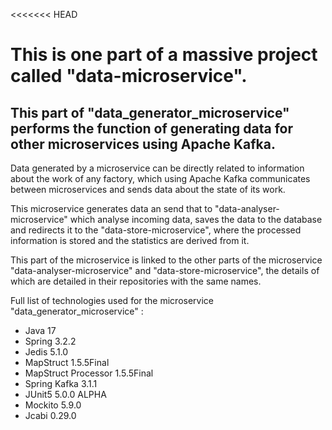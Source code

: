 <<<<<<< HEAD
# This is one part of a massive project called "data-microservice".
## This part of "data_generator_microservice" performs the function of generating data for other microservices using Apache Kafka.

Data generated by a microservice can be directly related to information about the work of any factory,
which using Apache Kafka communicates between microservices and sends data about the state of its work.

This microservice generates data an send that to "data-analyser-microservice" which analyse incoming data, saves the data to the database and redirects it to the "data-store-microservice", where the processed information is stored and the statistics are derived from it.

This part of the microservice is linked to the other parts of the microservice "data-analyser-microservice"
and "data-store-microservice", the details of which are detailed in their repositories with the same names.

Full list of technologies used for the microservice "data_generator_microservice" : 
 - Java 17 
 - Spring 3.2.2 
 - Jedis 5.1.0 
 - MapStruct 1.5.5Final 
 - MapStruct Processor 1.5.5Final 
 - Spring Kafka 3.1.1
 - JUnit5 5.0.0 ALPHA
 - Mockito 5.9.0
 - Jcabi 0.29.0

